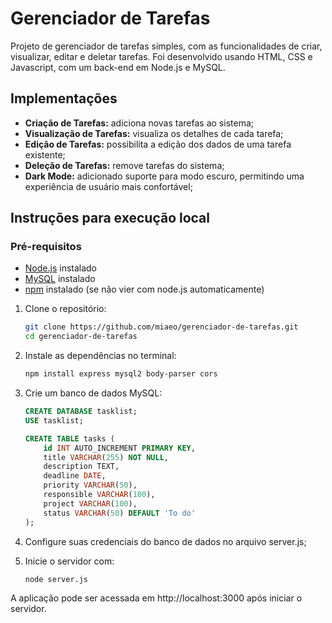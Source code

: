 # Gerenciador de Tarefas

Projeto de gerenciador de tarefas simples, com as funcionalidades de criar, visualizar, editar e deletar tarefas. Foi desenvolvido usando HTML, CSS e Javascript, com um back-end em Node.js e MySQL.

## Implementações

- **Criação de Tarefas:** adiciona novas tarefas ao sistema;
- **Visualização de Tarefas:** visualiza os detalhes de cada tarefa;
- **Edição de Tarefas:** possibilita a edição dos dados de uma tarefa existente;
- **Deleção de Tarefas:** remove tarefas do sistema;
- **Dark Mode:** adicionado suporte para modo escuro, permitindo uma experiência de usuário mais confortável;


## Instruções para execução local

### Pré-requisitos
- [Node.js](https://nodejs.org/) instalado
- [MySQL](https://www.mysql.com/) instalado
- [npm](https://www.npmjs.com/) instalado (se não vier com node.js automaticamente)

1. Clone o repositório:

   ```bash
   git clone https://github.com/miaeo/gerenciador-de-tarefas.git
   cd gerenciador-de-tarefas

2. Instale as dependências no terminal:
   ```bash
   npm install express mysql2 body-parser cors

4. Crie um banco de dados MySQL:
   ```sql
   CREATE DATABASE tasklist;
   USE tasklist;
   
   CREATE TABLE tasks (
       id INT AUTO_INCREMENT PRIMARY KEY,
       title VARCHAR(255) NOT NULL,
       description TEXT,
       deadline DATE,
       priority VARCHAR(50),
       responsible VARCHAR(100),
       project VARCHAR(100),
       status VARCHAR(50) DEFAULT 'To do'
   );

5. Configure suas credenciais do banco de dados no arquivo server.js;

6. Inicie o servidor com:
   ```bash
   node server.js

A aplicação pode ser acessada em http://localhost:3000 após iniciar o servidor.
